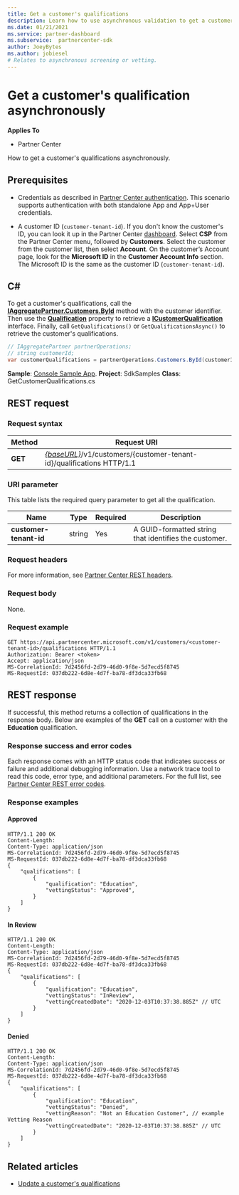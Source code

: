```yaml
---
title: Get a customer's qualifications
description: Learn how to use asynchronous validation to get a customer's qualification via Partner Center API. Partners might use this to validate Education customers.
ms.date: 01/21/2021
ms.service: partner-dashboard
ms.subservice:  partnercenter-sdk
author: JoeyBytes
ms.author: jobiesel
# Relates to asynchronous screening or vetting.
---
```


# Get a customer's qualification asynchronously

**Applies To**

- Partner Center

How to get a customer's qualifications asynchronously.

## Prerequisites

- Credentials as described in [Partner Center authentication](partner-center-authentication.md). This scenario supports authentication with both standalone App and App+User credentials.

- A customer ID (`customer-tenant-id`). If you don't know the customer's ID, you can look it up in the Partner Center [dashboard](https://partner.microsoft.com/dashboard). Select **CSP** from the Partner Center menu, followed by **Customers**. Select the customer from the customer list, then select **Account**. On the customer’s Account page, look for the **Microsoft ID** in the **Customer Account Info** section. The Microsoft ID is the same as the customer ID  (`customer-tenant-id`).

## C\#

To get a customer's qualifications, call the [**IAggregatePartner.Customers.ById**](/dotnet/api/microsoft.store.partnercenter.customers.icustomercollection.byid) method with the customer identifier. Then use the [**Qualification**](/dotnet/api/microsoft.store.partnercenter.customers.icustomer.qualification) property to retrieve a [**ICustomerQualification**](/dotnet/api/microsoft.store.partnercenter.qualification.icustomerqualification) interface. Finally, call `GetQualifications()` or `GetQualificationsAsync()` to retrieve the customer's qualifications.

``` csharp
// IAggregatePartner partnerOperations;
// string customerId;
var customerQualifications = partnerOperations.Customers.ById(customerId).Qualification.GetQualifications();
```

**Sample**: [Console Sample App](https://github.com/microsoft/Partner-Center-DotNet-Samples). **Project**: SdkSamples **Class**: GetCustomerQualifications.cs

## REST request

### Request syntax

| Method  | Request URI                                                                                          |
|---------|------------------------------------------------------------------------------------------------------|
| **GET** | [*{baseURL}*](partner-center-rest-urls.md)/v1/customers/{customer-tenant-id}/qualifications HTTP/1.1 |

### URI parameter

This table lists the required query parameter to get all the qualification.

| Name               | Type   | Required | Description                                           |
|--------------------|--------|----------|-------------------------------------------------------|
| **customer-tenant-id** | string | Yes      | A GUID-formatted string that identifies the customer. |

### Request headers

For more information, see [Partner Center REST headers](headers.md).

### Request body

None.

### Request example

```http
GET https://api.partnercenter.microsoft.com/v1/customers/<customer-tenant-id>/qualifications HTTP/1.1
Authorization: Bearer <token>
Accept: application/json
MS-CorrelationId: 7d2456fd-2d79-46d0-9f8e-5d7ecd5f8745
MS-RequestId: 037db222-6d8e-4d7f-ba78-df3dca33fb68
```

## REST response

If successful, this method returns a collection of qualifications in the response body.  Below are examples of the **GET** call on a customer with the **Education** qualification.

### Response success and error codes

Each response comes with an HTTP status code that indicates success or failure and additional debugging information. Use a network trace tool to read this code, error type, and additional parameters. For the full list, see [Partner Center REST error codes](error-codes.md).

### Response examples

#### Approved

```http
HTTP/1.1 200 OK
Content-Length:
Content-Type: application/json
MS-CorrelationId: 7d2456fd-2d79-46d0-9f8e-5d7ecd5f8745
MS-RequestId: 037db222-6d8e-4d7f-ba78-df3dca33fb68
{
    "qualifications": [
        {
            "qualification": "Education",
            "vettingStatus": "Approved",
        }
    ]
}

```

#### In Review

```http
HTTP/1.1 200 OK
Content-Length:
Content-Type: application/json
MS-CorrelationId: 7d2456fd-2d79-46d0-9f8e-5d7ecd5f8745
MS-RequestId: 037db222-6d8e-4d7f-ba78-df3dca33fb68
{
    "qualifications": [
        {
            "qualification": "Education",
            "vettingStatus": "InReview",
            "vettingCreatedDate": "2020-12-03T10:37:38.885Z" // UTC
        }
    ]
}

```

#### Denied

```http
HTTP/1.1 200 OK
Content-Length:
Content-Type: application/json
MS-CorrelationId: 7d2456fd-2d79-46d0-9f8e-5d7ecd5f8745
MS-RequestId: 037db222-6d8e-4d7f-ba78-df3dca33fb68
{
    "qualifications": [
        {
            "qualification": "Education",
            "vettingStatus": "Denied",
            "vettingReason": "Not an Education Customer", // example Vetting Reason
            "vettingCreatedDate": "2020-12-03T10:37:38.885Z" // UTC
        }
    ]
}

```

## Related articles

- [Update a customer's qualifications](./update-customer-qualification-asynchronous.md)
